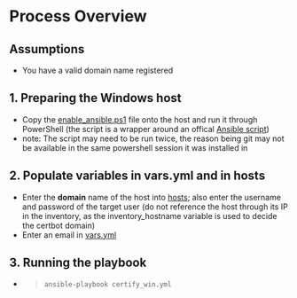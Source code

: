 # Process Overview

## Assumptions
  - You have a valid domain name registered
  
## 1. Preparing the Windows host
  - Copy the [enable_ansible.ps1][enable_ansible] file onto the host and run it through PowerShell (the script is a wrapper around an offical [Ansible script][ConfigureRemotingForAnsible])
  - note: The script may need to be run twice, the reason being git may not be available in the same powershell session it was installed in

## 2. Populate variables in vars.yml and in hosts
  - Enter the **domain** name of the host into [hosts][hosts]; also enter the username and password of the target user (do not reference the host through its IP in the inventory, as the inventory_hostname variable is used to decide the certbot domain)
  - Enter an email in [vars.yml][vars]

## 3. Running the playbook
  - > `ansible-playbook certify_win.yml`

[enable_ansible]: https://github.com/rlazimi-dev/ansible_cert_windows_iis/blob/master/enable_ansible.ps1
[ConfigureRemotingForAnsible]: https://github.com/ansible/ansible/blob/devel/examples/scripts/ConfigureRemotingForAnsible.ps1
[hosts]: https://github.com/rlazimi-dev/ansible_cert_windows_iis/blob/master/hosts
[vars]: https://github.com/rlazimi-dev/ansible_cert_windows_iis/blob/master/vars.ym
